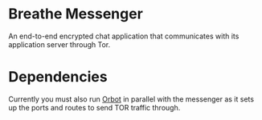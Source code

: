 # Breathe Messenger
An end-to-end encrypted chat application that communicates with its application server through Tor. 

# Dependencies
Currently you must also run [Orbot](https://play.google.com/store/apps/details?id=org.torproject.android&hl=en) in 
parallel with the messenger as it sets up the ports and routes to send TOR traffic through.
